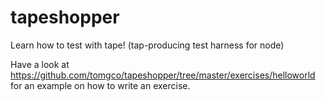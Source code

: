 # tapeshopper
Learn how to test with tape! (tap-producing test harness for node)

Have a look at https://github.com/tomgco/tapeshopper/tree/master/exercises/helloworld for an example on how to write an exercise.
